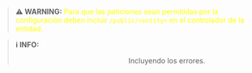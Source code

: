 > **⚠️ WARNING:** <span style="color: yellow">Para que las peticiones sean permitidas por la configuración deben incluir <code>/public/&lt;entity&gt;</code> en el controlador de la entidad.</span>

> **ℹ️ INFO:** <span style="color: white">Todas las respuestas de los controladores tienen el formato <code>{code: httpCode; message: String; body: Object}</code>.</span> Incluyendo los errores.
